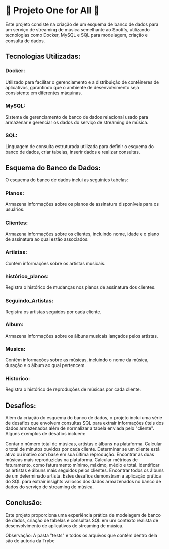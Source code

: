 # :construction: Projeto One for All :construction:
Este projeto consiste na criação de um esquema de banco de dados para um serviço de streaming de música semelhante ao Spotify, utilizando tecnologias como Docker, MySQL e SQL para modelagem, criação e consulta de dados.

## Tecnologias Utilizadas:
### Docker: 
Utilizado para facilitar o gerenciamento e a distribuição de contêineres de aplicativos, garantindo que o ambiente de desenvolvimento seja consistente em diferentes máquinas.

### MySQL: 
Sistema de gerenciamento de banco de dados relacional usado para armazenar e gerenciar os dados do serviço de streaming de música.

### SQL: 
Linguagem de consulta estruturada utilizada para definir o esquema do banco de dados, criar tabelas, inserir dados e realizar consultas.

## Esquema do Banco de Dados:
O esquema do banco de dados inclui as seguintes tabelas:

### Planos: 
Armazena informações sobre os planos de assinatura disponíveis para os usuários.

### Clientes: 
Armazena informações sobre os clientes, incluindo nome, idade e o plano de assinatura ao qual estão associados.

### Artistas: 
Contém informações sobre os artistas musicais.

### histórico_planos: 
Registra o histórico de mudanças nos planos de assinatura dos clientes.

### Seguindo_Artistas: 
Registra os artistas seguidos por cada cliente.

### Album: 
Armazena informações sobre os álbuns musicais lançados pelos artistas.

### Musica: 
Contém informações sobre as músicas, incluindo o nome da música, duração e o álbum ao qual pertencem.

### Historico: 
Registra o histórico de reproduções de músicas por cada cliente.

## Desafios:
Além da criação do esquema do banco de dados, o projeto inclui uma série de desafios que envolvem consultas SQL para extrair informações úteis dos dados armazenados além de normalizar a tabela enviada pelo "cliente". Alguns exemplos de desafios incluem:

Contar o número total de músicas, artistas e álbuns na plataforma.
Calcular o total de minutos ouvidos por cada cliente.
Determinar se um cliente está ativo ou inativo com base em sua última reprodução.
Encontrar as duas músicas mais reproduzidas na plataforma.
Calcular métricas de faturamento, como faturamento mínimo, máximo, médio e total.
Identificar os artistas e álbuns mais seguidos pelos clientes.
Encontrar todos os álbuns de um determinado artista.
Estes desafios demonstram a aplicação prática do SQL para extrair insights valiosos dos dados armazenados no banco de dados do serviço de streaming de música.

## Conclusão: 
Este projeto proporciona uma experiência prática de modelagem de banco de dados, criação de tabelas e consultas SQL em um contexto realista de desenvolvimento de aplicativos de streaming de música.

Observação: A pasta "tests" e todos os arquivos que contém dentro dela são de autoria da Trybe